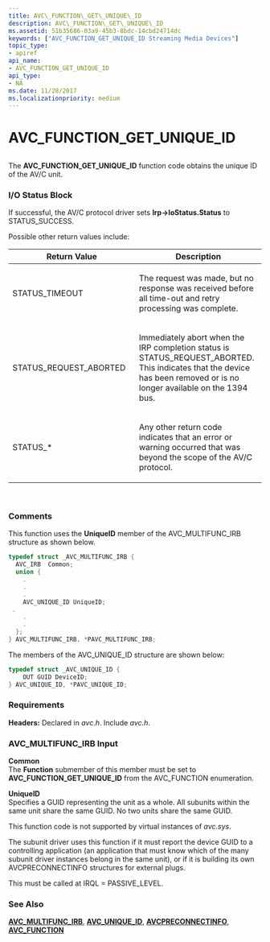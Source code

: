 ```yaml
---
title: AVC\_FUNCTION\_GET\_UNIQUE\_ID
description: AVC\_FUNCTION\_GET\_UNIQUE\_ID
ms.assetid: 51b35686-03a9-45b3-8bdc-14cbd24714dc
keywords: ["AVC_FUNCTION_GET_UNIQUE_ID Streaming Media Devices"]
topic_type:
- apiref
api_name:
- AVC_FUNCTION_GET_UNIQUE_ID
api_type:
- NA
ms.date: 11/28/2017
ms.localizationpriority: medium
---
```


# AVC\_FUNCTION\_GET\_UNIQUE\_ID


## <span id="ddk_avc_function_get_unique_id_ks"></span><span id="DDK_AVC_FUNCTION_GET_UNIQUE_ID_KS"></span>


The **AVC\_FUNCTION\_GET\_UNIQUE\_ID** function code obtains the unique ID of the AV/C unit.

### I/O Status Block

If successful, the AV/C protocol driver sets **Irp-&gt;IoStatus.Status** to STATUS\_SUCCESS.

Possible other return values include:

<table>
<colgroup>
<col width="50%" />
<col width="50%" />
</colgroup>
<thead>
<tr class="header">
<th>Return Value</th>
<th>Description</th>
</tr>
</thead>
<tbody>
<tr class="odd">
<td><p>STATUS_TIMEOUT</p></td>
<td><p>The request was made, but no response was received before all time-out and retry processing was complete.</p></td>
</tr>
<tr class="even">
<td><p>STATUS_REQUEST_ABORTED</p></td>
<td><p>Immediately abort when the IRP completion status is STATUS_REQUEST_ABORTED. This indicates that the device has been removed or is no longer available on the 1394 bus.</p></td>
</tr>
<tr class="odd">
<td><p>STATUS_*</p></td>
<td><p>Any other return code indicates that an error or warning occurred that was beyond the scope of the AV/C protocol.</p></td>
</tr>
</tbody>
</table>

 

### Comments

This function uses the **UniqueID** member of the AVC\_MULTIFUNC\_IRB structure as shown below.

```cpp
typedef struct _AVC_MULTIFUNC_IRB {
  AVC_IRB  Common;
  union {
    .
    .
    .
    AVC_UNIQUE_ID UniqueID;
 .
    .
    .
  };
} AVC_MULTIFUNC_IRB, *PAVC_MULTIFUNC_IRB;
```

The members of the AVC\_UNIQUE\_ID structure are shown below:

```cpp
typedef struct _AVC_UNIQUE_ID {
    OUT GUID DeviceID;
} AVC_UNIQUE_ID, *PAVC_UNIQUE_ID;
```

### Requirements

**Headers:** Declared in *avc.h*. Include *avc.h*.

### AVC\_MULTIFUNC\_IRB Input

**Common**  
The **Function** submember of this member must be set to **AVC\_FUNCTION\_GET\_UNIQUE\_ID** from the AVC\_FUNCTION enumeration.

<span id="UniqueID"></span><span id="uniqueid"></span><span id="UNIQUEID"></span>**UniqueID**  
Specifies a GUID representing the unit as a whole. All subunits within the same unit share the same GUID. No two units share the same GUID.

This function code is not supported by virtual instances of *avc.sys*.

The subunit driver uses this function if it must report the device GUID to a controlling application (an application that must know which of the many subunit driver instances belong in the same unit), or if it is building its own AVCPRECONNECTINFO structures for external plugs.

This must be called at IRQL = PASSIVE\_LEVEL.

### See Also

[**AVC\_MULTIFUNC\_IRB**](https://msdn.microsoft.com/library/windows/hardware/ff554177), [**AVC\_UNIQUE\_ID**](https://msdn.microsoft.com/library/windows/hardware/ff554200), [**AVCPRECONNECTINFO**](https://msdn.microsoft.com/library/windows/hardware/ff554103), [**AVC\_FUNCTION**](https://msdn.microsoft.com/library/windows/hardware/ff554145)

 

 






